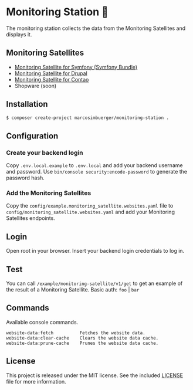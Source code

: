 # Monitoring Station 📡

The monitoring station collects the data from the Monitoring Satellites and displays it.

## Monitoring Satellites
* [Monitoring Satellite for Symfony (Symfony Bundle)](https://github.com/marcosimbuerger/symfony-monitoring-satellite-bundle)
* [Monitoring Satellite for Drupal](https://www.drupal.org/project/monitoring_satellite)
* [Monitoring Satellite for Contao](https://github.com/marcosimbuerger/contao-monitoring-satellite)
* Shopware (soon)

## Installation
```bash
$ composer create-project marcosimbuerger/monitoring-station .
```

## Configuration

### Create your backend login
Copy `.env.local.example` to `.env.local` and add your backend username and password. Use `bin/console security:encode-password` to generate the password hash.

### Add the Monitoring Satellites
Copy the `config/example.monitoring_satellite.websites.yaml` file to `config/monitoring_satellite.websites.yaml` and add your Monitoring Satellites endpoints.

## Login
Open root in your browser. Insert your backend login credentials to log in.

## Test
You can call `/example/monitoring-satellite/v1/get` to get an example of the result of a Monitoring Satellite. Basic auth: `foo` | `bar`

## Commands
Available console commands.

```
website-data:fetch          Fetches the website data.
website-data:clear-cache    Clears the website data cache.
website-data:prune-cache    Prunes the website data cache.
```

## License
This project is released under the MIT license. See the included [LICENSE](LICENSE) file for more information.
